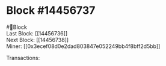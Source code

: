 
Block #14456737
===============
  
#🧊Block  
Last Block: [[14456736]]  
Next Block: [[14456738]]  
Miner: [[0x3ecef08d0e2dad803847e052249bb4f8bff2d5bb]]  

 Transactions: